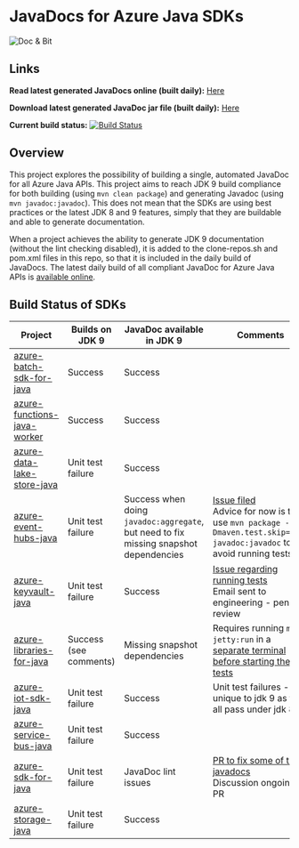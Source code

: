 # JavaDocs for Azure Java SDKs

![](https://i0.wp.com/jonathangiles.net/wp-content/uploads/2018/01/BIT_AND_MSFT_DOCS.png?zoom=2&resize=150%2C150 "Doc & Bit")


## Links
**Read latest generated JavaDocs online (built daily):** [Here](https://jonathangiles.github.io/azure-javadocs/index.html?overview-summary.html)

**Download latest generated JavaDoc jar file (built daily):** [Here](https://github.com/JonathanGiles/azure-javadocs/blob/gh-pages/azure-javadocs-0.0.1-SNAPSHOT-javadoc.jar)

**Current build status:** [![Build Status](https://travis-ci.org/JonathanGiles/azure-javadocs.svg?branch=master)](https://travis-ci.org/JonathanGiles/azure-javadocs)

## Overview

This project explores the possibility of building a single, automated JavaDoc for all Azure Java APIs. This project aims to reach JDK 9 build compliance for both building (using `mvn clean package`) and generating Javadoc (using `mvn javadoc:javadoc`). This does not mean that the SDKs are using best practices or the latest JDK 8 and 9 features, simply that they are buildable and able to generate documentation.

When a project achieves the ability to generate JDK 9 documentation (without the lint checking disabled), it is added to the clone-repos.sh and pom.xml files in this repo, so that it is included in the daily build of JavaDocs. The latest daily build of all compliant JavaDoc for Azure Java APIs is [available online](https://jonathangiles.github.io/azure-javadocs/index.html?overview-summary.html). 

## Build Status of SDKs

| Project                                                                               | Builds on JDK 9       | JavaDoc available in JDK 9                                                                | Comments                                                                                                                                                                           |
|-------------------------------------------------------------------------------------  |-------------------    |-------------------------------------------------------------------------------------------|--------------------------------------------------------------------------------------------------------------------------------------------------------------------------------    |
| [azure-batch-sdk-for-java](https://github.com/Azure/azure-batch-sdk-for-java)         | Success               | Success                                                                                   |                                                                                                                                                                                    |
| [azure-functions-java-worker](https://github.com/Azure/azure-functions-java-worker)   | Success               | Success                                                                                   |                                                                                                                                                                                    |
| [azure-data-lake-store-java](https://github.com/Azure/azure-data-lake-store-java)     | Unit test failure     | Success                                                                                   |                                                                                                                                                                                    |
| [azure-event-hubs-java](https://github.com/Azure/azure-event-hubs-java)               | Unit test failure     | Success when doing `javadoc:aggregate`, but need to fix missing snapshot dependencies     | [Issue filed](https://github.com/Azure/azure-event-hubs-java/issues/221)<br/>Advice for now is to use `mvn package -Dmaven.test.skip=true javadoc:javadoc` to avoid running tests  |
| [azure-keyvault-java](https://github.com/Azure/azure-keyvault-java)                   | Unit test failure     | Success                                                                                   | [Issue regarding running tests](https://github.com/Azure/azure-keyvault-java/issues/18)<br/>Email sent to engineering - pending review                                             |
| [azure-libraries-for-java](https://github.com/Azure/azure-libraries-for-java)         | Success (see comments)| Missing snapshot dependencies                                                             | Requires running `mvn jetty:run` in a [separate terminal before starting the unit tests](https://github.com/Azure/azure-libraries-for-java/issues/126)                             |
| [azure-iot-sdk-java](https://github.com/Azure/azure-iot-sdk-java)                     | Unit test failure     | Success                                                                                   | Unit test failures - unique to jdk 9 as they all pass under jdk 8.                                                                                                                 |
| [azure-service-bus-java](https://github.com/Azure/azure-service-bus-java)             | Unit test failure     | Success                                                                                   |                                                                                                                                                                                    |
| [azure-sdk-for-java](https://github.com/Azure/azure-sdk-for-java)                     | Unit test failure     | JavaDoc lint issues                                                                       | [PR to fix some of the javadocs](https://github.com/Azure/azure-sdk-for-java/pull/2002)<br/>Discussion ongoing in PR                                                               |
| [azure-storage-java](https://github.com/Azure/azure-storage-java)                     | Unit test failure     | Success                                                                                   |                                                                                                                                                                                    |
